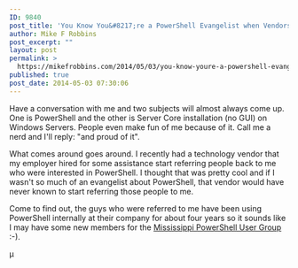 ```yaml
---
ID: 9840
post_title: 'You Know You&#8217;re a PowerShell Evangelist when Vendors you don&#8217;t even Work for Refer People to You'
author: Mike F Robbins
post_excerpt: ""
layout: post
permalink: >
  https://mikefrobbins.com/2014/05/03/you-know-youre-a-powershell-evangelist-when-vendors-you-dont-even-work-for-refer-people-to-you/
published: true
post_date: 2014-05-03 07:30:06
---
```

Have a conversation with me and two subjects will almost always come up. One is PowerShell and the other is Server Core installation (no GUI) on Windows Servers. People even make fun of me because of it. Call me a nerd and I'll reply: "and proud of it".

What comes around goes around. I recently had a technology vendor that my employer hired for some assistance start referring people back to me who were interested in PowerShell. I thought that was pretty cool and if I wasn't so much of an evangelist about PowerShell, that vendor would have never known to start referring those people to me.

Come to find out, the guys who were referred to me have been using PowerShell internally at their company for about four years so it sounds like I may have some new members for the <a href="http://mspsug.com/" target="_blank">Mississippi PowerShell User Group</a> :-).

µ